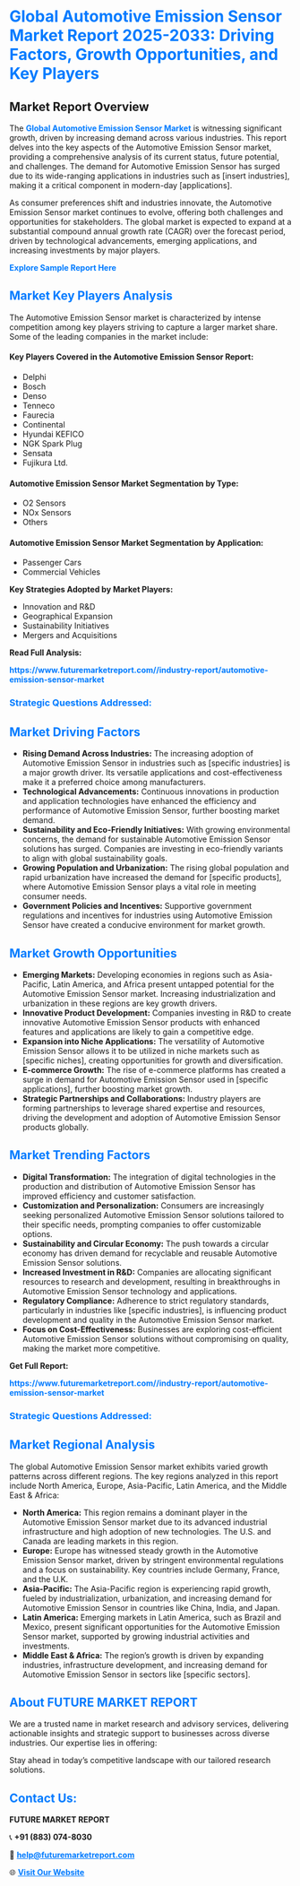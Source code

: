 <h1 style="color: #007BFF;">Global Automotive Emission Sensor Market Report 2025-2033: Driving Factors, Growth Opportunities, and Key Players</h1>

<section id="overview">
<h2>Market Report Overview</h2>
<p>The <a href="https://www.futuremarketreport.com//industry-report/automotive-emission-sensor-market" style="color: #007BFF; text-decoration: none;"><strong>Global Automotive Emission Sensor Market</strong></a> is witnessing significant growth, driven by increasing demand across various industries. This report delves into the key aspects of the Automotive Emission Sensor market, providing a comprehensive analysis of its current status, future potential, and challenges. The demand for Automotive Emission Sensor has surged due to its wide-ranging applications in industries such as [insert industries], making it a critical component in modern-day [applications].</p>
<p>As consumer preferences shift and industries innovate, the Automotive Emission Sensor market continues to evolve, offering both challenges and opportunities for stakeholders. The global market is expected to expand at a substantial compound annual growth rate (CAGR) over the forecast period, driven by technological advancements, emerging applications, and increasing investments by major players.</p>
</section>

<section id="overview">
<p><a href="https://www.futuremarketreport.com//request-sample/reportId=56201" style="color: #007BFF; text-decoration: none;"><strong>Explore Sample Report Here</strong></a></p>
</section>

<section id="key-players">
<h2 style="color: #007BFF;">Market Key Players Analysis</h2>
<p>The Automotive Emission Sensor market is characterized by intense competition among key players striving to capture a larger market share. Some of the leading companies in the market include:</p>
<h4>Key Players Covered in the Automotive Emission Sensor Report:</h4>
<ul><li>Delphi</li><li>Bosch</li><li>Denso</li><li>Tenneco</li><li>Faurecia</li><li>Continental</li><li>Hyundai KEFICO</li><li>NGK Spark Plug</li><li>Sensata</li><li>Fujikura Ltd.</li></ul>
<h4>Automotive Emission Sensor Market Segmentation by Type:</h4>
<ul><li>O2 Sensors</li><li>NOx Sensors</li><li>Others</li></ul>

<h4>Automotive Emission Sensor Market Segmentation by Application:</h4>
<ul><li>Passenger Cars</li><li>Commercial Vehicles</li></ul>
<p><strong>Key Strategies Adopted by Market Players:</strong></p>
<ul>
<li>Innovation and R&D</li>
<li>Geographical Expansion</li>
<li>Sustainability Initiatives</li>
<li>Mergers and Acquisitions</li>
</ul>
</section>

<section>
<p><strong>Read Full Analysis: </strong></p><a href="https://www.futuremarketreport.com//industry-report/automotive-emission-sensor-market" style="color: #007BFF; text-decoration: none;"><strong>https://www.futuremarketreport.com//industry-report/automotive-emission-sensor-market</strong></a>
<h3 style="color: #007BFF;">Strategic Questions Addressed:</h3>
</section>

<section id="driving-factors">
<h2 style="color: #007BFF;">Market Driving Factors</h2>
<ul>
<li><strong>Rising Demand Across Industries:</strong> The increasing adoption of Automotive Emission Sensor in industries such as [specific industries] is a major growth driver. Its versatile applications and cost-effectiveness make it a preferred choice among manufacturers.</li>
<li><strong>Technological Advancements:</strong> Continuous innovations in production and application technologies have enhanced the efficiency and performance of Automotive Emission Sensor, further boosting market demand.</li>
<li><strong>Sustainability and Eco-Friendly Initiatives:</strong> With growing environmental concerns, the demand for sustainable Automotive Emission Sensor solutions has surged. Companies are investing in eco-friendly variants to align with global sustainability goals.</li>
<li><strong>Growing Population and Urbanization:</strong> The rising global population and rapid urbanization have increased the demand for [specific products], where Automotive Emission Sensor plays a vital role in meeting consumer needs.</li>
<li><strong>Government Policies and Incentives:</strong> Supportive government regulations and incentives for industries using Automotive Emission Sensor have created a conducive environment for market growth.</li>
</ul>
</section>

<section id="growth-opportunities">
<h2 style="color: #007BFF;">Market Growth Opportunities</h2>
<ul>
<li><strong>Emerging Markets:</strong> Developing economies in regions such as Asia-Pacific, Latin America, and Africa present untapped potential for the Automotive Emission Sensor market. Increasing industrialization and urbanization in these regions are key growth drivers.</li>
<li><strong>Innovative Product Development:</strong> Companies investing in R&D to create innovative Automotive Emission Sensor products with enhanced features and applications are likely to gain a competitive edge.</li>
<li><strong>Expansion into Niche Applications:</strong> The versatility of Automotive Emission Sensor allows it to be utilized in niche markets such as [specific niches], creating opportunities for growth and diversification.</li>
<li><strong>E-commerce Growth:</strong> The rise of e-commerce platforms has created a surge in demand for Automotive Emission Sensor used in [specific applications], further boosting market growth.</li>
<li><strong>Strategic Partnerships and Collaborations:</strong> Industry players are forming partnerships to leverage shared expertise and resources, driving the development and adoption of Automotive Emission Sensor products globally.</li>
</ul>
</section>

<section id="trending-factors">
<h2 style="color: #007BFF;">Market Trending Factors</h2>
<ul>
<li><strong>Digital Transformation:</strong> The integration of digital technologies in the production and distribution of Automotive Emission Sensor has improved efficiency and customer satisfaction.</li>
<li><strong>Customization and Personalization:</strong> Consumers are increasingly seeking personalized Automotive Emission Sensor solutions tailored to their specific needs, prompting companies to offer customizable options.</li>
<li><strong>Sustainability and Circular Economy:</strong> The push towards a circular economy has driven demand for recyclable and reusable Automotive Emission Sensor solutions.</li>
<li><strong>Increased Investment in R&D:</strong> Companies are allocating significant resources to research and development, resulting in breakthroughs in Automotive Emission Sensor technology and applications.</li>
<li><strong>Regulatory Compliance:</strong> Adherence to strict regulatory standards, particularly in industries like [specific industries], is influencing product development and quality in the Automotive Emission Sensor market.</li>
<li><strong>Focus on Cost-Effectiveness:</strong> Businesses are exploring cost-efficient Automotive Emission Sensor solutions without compromising on quality, making the market more competitive.</li>
</ul>
</section>

<section>
<p><strong>Get Full Report: </strong></p><a href="https://www.futuremarketreport.com//industry-report/automotive-emission-sensor-market" style="color: #007BFF; text-decoration: none;"><strong>https://www.futuremarketreport.com//industry-report/automotive-emission-sensor-market</strong></a>
<h3 style="color: #007BFF;">Strategic Questions Addressed:</h3>
</section>


<section id="regional-analysis">
<h2 style="color: #007BFF;">Market Regional Analysis</h2>
<p>The global Automotive Emission Sensor market exhibits varied growth patterns across different regions. The key regions analyzed in this report include North America, Europe, Asia-Pacific, Latin America, and the Middle East & Africa:</p>
<ul>
<li><strong>North America:</strong> This region remains a dominant player in the Automotive Emission Sensor market due to its advanced industrial infrastructure and high adoption of new technologies. The U.S. and Canada are leading markets in this region.</li>
<li><strong>Europe:</strong> Europe has witnessed steady growth in the Automotive Emission Sensor market, driven by stringent environmental regulations and a focus on sustainability. Key countries include Germany, France, and the U.K.</li>
<li><strong>Asia-Pacific:</strong> The Asia-Pacific region is experiencing rapid growth, fueled by industrialization, urbanization, and increasing demand for Automotive Emission Sensor in countries like China, India, and Japan.</li>
<li><strong>Latin America:</strong> Emerging markets in Latin America, such as Brazil and Mexico, present significant opportunities for the Automotive Emission Sensor market, supported by growing industrial activities and investments.</li>
<li><strong>Middle East & Africa:</strong> The region’s growth is driven by expanding industries, infrastructure development, and increasing demand for Automotive Emission Sensor in sectors like [specific sectors].</li>
</ul>
</section>

<footer>
<h2 style="color: #007BFF;">About FUTURE MARKET REPORT</h2>
<p>We are a trusted name in market research and advisory services, delivering actionable insights and strategic support to businesses across diverse industries. Our expertise lies in offering:</p>

<p>Stay ahead in today’s competitive landscape with our tailored research solutions.</p>

<h2 style="color: #007BFF;">Contact Us:</h2>
<p><strong>FUTURE MARKET REPORT</strong></p>
<p>📞 <strong>+91 (883) 074-8030</strong></p>
<p>📧 <strong><a href="mailto:help@futuremarketreport.com" style="color: #007BFF;">help@futuremarketreport.com</a></strong></p>
<p>🌐 <strong><a href="https://www.futuremarketreport.com/" style="color: #007BFF;">Visit Our Website</a></strong></p>
</footer>